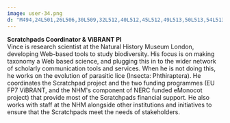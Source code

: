 ```yaml
---
image: user-34.png
d: "M494,24L501,26L506,30L509,32L512,40L512,45L512,49L513,50L513,54L513,58L510,61L510,63L508,65L507,68L508,71L511,71L513,73L516,77L524,81L534,84L540,87L545,93L549,101L552,112L553,117L547,120L545,124L541,130L539,137L536,143L535,154L539,164L542,171L545,175L548,179L548,184L548,187L545,193L540,196L536,198L524,202L516,209L509,216L508,220L505,288L496,229L492,217L484,214L477,208L471,203L464,199L462,196L463,193L467,189L466,183L467,174L468,168L467,162L466,157L466,140L463,131L462,125L456,118L451,117L453,101L465,91L472,87L479,82L480,77L480,71L479,67L476,61L476,58L474,56L473,53L473,48L476,47L476,42L477,35L482,28L488,25L495,24"
---
```

**Scratchpads Coordinator & ViBRANT PI**  
Vince is research scientist at the Natural History Museum London, developing Web-based tools to study biodiversity. His focus is on making taxonomy a Web based science, and plugging this in to the wider network of scholarly communication tools and services. When he is not doing this, he works on the evolution of parasitic lice (Insecta: Phthiraptera). He coordinates the Scratchpad project and the two funding programmes (EU FP7 ViBRANT, and the NHM's component of NERC funded eMonocot project) that provide most of the Scratchpads financial support. He also works with staff at the NHM alongside other institutions and initiatives to ensure that the Scratchpads meet the needs of stakeholders.